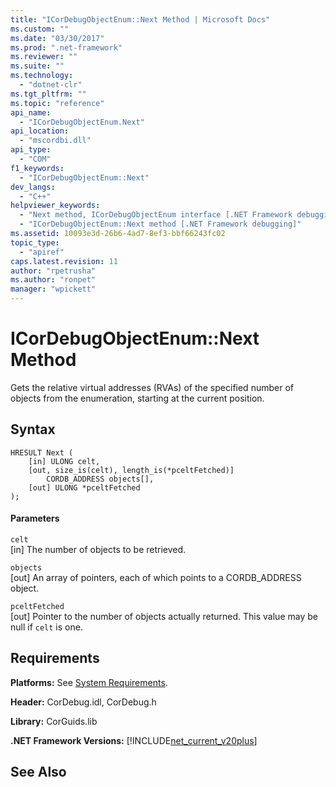 ```yaml
---
title: "ICorDebugObjectEnum::Next Method | Microsoft Docs"
ms.custom: ""
ms.date: "03/30/2017"
ms.prod: ".net-framework"
ms.reviewer: ""
ms.suite: ""
ms.technology: 
  - "dotnet-clr"
ms.tgt_pltfrm: ""
ms.topic: "reference"
api_name: 
  - "ICorDebugObjectEnum.Next"
api_location: 
  - "mscordbi.dll"
api_type: 
  - "COM"
f1_keywords: 
  - "ICorDebugObjectEnum::Next"
dev_langs: 
  - "C++"
helpviewer_keywords: 
  - "Next method, ICorDebugObjectEnum interface [.NET Framework debugging]"
  - "ICorDebugObjectEnum::Next method [.NET Framework debugging]"
ms.assetid: 10093e3d-26b6-4ad7-8ef3-bbf66243fc02
topic_type: 
  - "apiref"
caps.latest.revision: 11
author: "rpetrusha"
ms.author: "ronpet"
manager: "wpickett"
---
```

# ICorDebugObjectEnum::Next Method
Gets the relative virtual addresses (RVAs) of the specified number of objects from the enumeration, starting at the current position.  
  
## Syntax  
  
```  
HRESULT Next (  
    [in] ULONG celt,  
    [out, size_is(celt), length_is(*pceltFetched)]    
        CORDB_ADDRESS objects[],  
    [out] ULONG *pceltFetched  
);  
```  
  
#### Parameters  
 `celt`  
 [in] The number of objects to be retrieved.  
  
 `objects`  
 [out] An array of pointers, each of which points to a CORDB_ADDRESS object.  
  
 `pceltFetched`  
 [out] Pointer to the number of objects actually returned. This value may be null if `celt` is one.  
  
## Requirements  
 **Platforms:** See [System Requirements](../../../../docs/framework/get-started/system-requirements.md).  
  
 **Header:** CorDebug.idl, CorDebug.h  
  
 **Library:** CorGuids.lib  
  
 **.NET Framework Versions:** [!INCLUDE[net_current_v20plus](../../../../includes/net-current-v20plus-md.md)]  
  
## See Also  
 